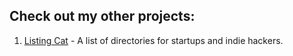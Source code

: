 ## Check out my other projects:

1. [Listing Cat](https://listingcat.com) - A list of directories for startups and indie hackers.
